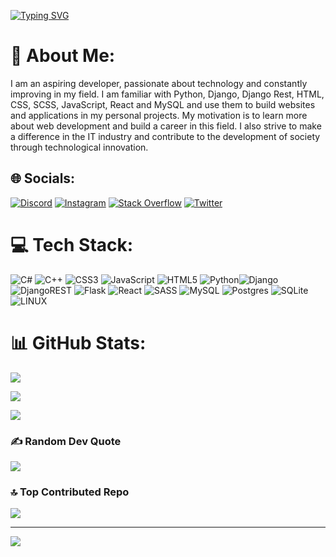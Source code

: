 [![Typing SVG](https://readme-typing-svg.demolab.com?font=Areial&weight=600&size=34&pause=1000&color=F5F5F5&background=63636300&width=435&lines=Suro299)](https://git.io/typing-svg)


# 💫 About Me: 
I am an aspiring developer, passionate about technology and constantly improving in my field. I am familiar with Python, Django, Django Rest, HTML, CSS, SCSS, JavaScript, React and MySQL and use them to build websites and applications in my personal projects. My motivation is to learn more about web development and build a career in this field. I also strive to make a difference in the IT industry and contribute to the development of society through technological innovation.


## 🌐 Socials:
[![Discord](https://img.shields.io/badge/Discord-%237289DA.svg?logo=discord&logoColor=white)](https://discord.gg/Suro299#2773) [![Instagram](https://img.shields.io/badge/Instagram-%23E4405F.svg?logo=Instagram&logoColor=white)](https://instagram.com/_suro299_) [![Stack Overflow](https://img.shields.io/badge/-Stackoverflow-FE7A16?logo=stack-overflow&logoColor=white)](https://stackoverflow.com/users/20111859) [![Twitter](https://img.shields.io/badge/Twitter-%231DA1F2.svg?logo=Twitter&logoColor=white)](https://twitter.com/Suro299) 

# 💻 Tech Stack:
![C#](https://img.shields.io/badge/c%23-%23239120.svg?style=for-the-badge&logo=c-sharp&logoColor=white) ![C++](https://img.shields.io/badge/c++-%2300599C.svg?style=for-the-badge&logo=c%2B%2B&logoColor=white) ![CSS3](https://img.shields.io/badge/css3-%231572B6.svg?style=for-the-badge&logo=css3&logoColor=white) ![JavaScript](https://img.shields.io/badge/javascript-%23323330.svg?style=for-the-badge&logo=javascript&logoColor=%23F7DF1E) ![HTML5](https://img.shields.io/badge/html5-%23E34F26.svg?style=for-the-badge&logo=html5&logoColor=white) ![Python](https://img.shields.io/badge/python-3670A0?style=for-the-badge&logo=python&logoColor=ffdd54)![Django](https://img.shields.io/badge/django-%23092E20.svg?style=for-the-badge&logo=django&logoColor=white) ![DjangoREST](https://img.shields.io/badge/DJANGO-REST-ff1709?style=for-the-badge&logo=django&logoColor=white&color=ff1709&labelColor=gray) ![Flask](https://img.shields.io/badge/flask-%23000.svg?style=for-the-badge&logo=flask&logoColor=white) ![React](https://img.shields.io/badge/react-%2320232a.svg?style=for-the-badge&logo=react&logoColor=%2361DAFB) ![SASS](https://img.shields.io/badge/SASS-hotpink.svg?style=for-the-badge&logo=SASS&logoColor=white) ![MySQL](https://img.shields.io/badge/mysql-%2300f.svg?style=for-the-badge&logo=mysql&logoColor=white) ![Postgres](https://img.shields.io/badge/postgres-%23316192.svg?style=for-the-badge&logo=postgresql&logoColor=white) ![SQLite](https://img.shields.io/badge/sqlite-%2307405e.svg?style=for-the-badge&logo=sqlite&logoColor=white) ![LINUX](https://img.shields.io/badge/Linux-FCC624?style=for-the-badge&logo=linux&logoColor=black)

# 📊 GitHub Stats:
![](https://github-readme-stats.vercel.app/api?username=Suro299&theme=blueberry&hide_border=false&include_all_commits=false&count_private=false)<br/>

![](https://github-readme-streak-stats.herokuapp.com/?user=Suro299&theme=blueberry&hide_border=false)<br/>

![](https://github-readme-stats.vercel.app/api/top-langs/?username=Suro299&theme=blueberry&hide_border=false&include_all_commits=false&count_private=false&layout=compact)

### ✍️ Random Dev Quote
![](https://quotes-github-readme.vercel.app/api?type=horizontal&theme=tokyonight)

### 🔝 Top Contributed Repo
![](https://github-contributor-stats.vercel.app/api?username=Suro299&limit=5&theme=dark&combine_all_yearly_contributions=true)

---
[![](https://visitcount.itsvg.in/api?id=Suro299&icon=2&color=6)](https://visitcount.itsvg.in)

<!-- Proudly created with GPRM ( https://gprm.itsvg.in ) -->
